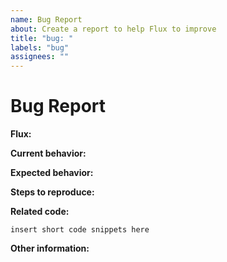 ```yaml
---
name: Bug Report
about: Create a report to help Flux to improve
title: "bug: "
labels: "bug"
assignees: ""
---
```


# Bug Report

**Flux:**

<!-- Please specify commit or tag version. -->

**Current behavior:**

<!-- Describe how the bug manifests. -->

**Expected behavior:**

<!-- Describe what the behavior would be without the bug. -->

**Steps to reproduce:**

<!--  Please explain the steps required to duplicate the issue, especially if you are able to provide a sample application. -->

**Related code:**

<!-- If you are able to illustrate the bug or feature request with an example, please provide it here. -->

```
insert short code snippets here
```

**Other information:**

<!-- List any other information that is relevant to your issue. Related issues, suggestions on how to fix, Stack Overflow links, forum links, etc. -->
